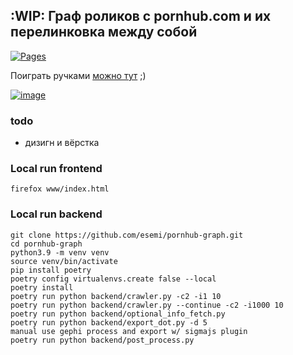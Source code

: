 :WIP: Граф роликов с pornhub.com и их перелинковка между собой 
---
[![Pages](https://github.com/esemi/pornhub-graph/actions/workflows/deploy.yml/badge.svg?branch=master)](https://github.com/esemi/pornhub-graph/actions/workflows/deploy.yml)

Поиграть ручками [можно тут](https://esemi.github.io/pornhub-graph/) ;)


[![image](https://user-images.githubusercontent.com/4115497/132999238-73e0287c-4fe5-4b7e-bc5d-4ab68fcea550.png)](https://esemi.github.io/pornhub-graph/)


### todo
- дизигн и вёрстка


### Local run frontend
```commandline
firefox www/index.html
```


### Local run backend
```commandline
git clone https://github.com/esemi/pornhub-graph.git
cd pornhub-graph
python3.9 -m venv venv
source venv/bin/activate
pip install poetry
poetry config virtualenvs.create false --local
poetry install
poetry run python backend/crawler.py -c2 -i1 10
poetry run python backend/crawler.py --continue -c2 -i1000 10
poetry run python backend/optional_info_fetch.py
poetry run python backend/export_dot.py -d 5
manual use gephi process and export w/ sigmajs plugin
poetry run python backend/post_process.py
```
